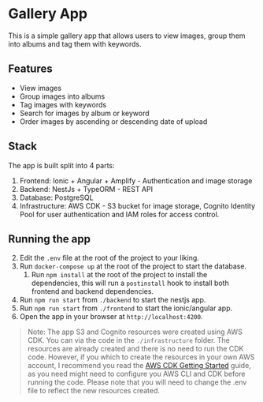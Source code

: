 # Gallery App

This is a simple gallery app that allows users to view images, group them into albums and tag them with keywords.

## Features
- View images
- Group images into albums
- Tag images with keywords
- Search for images by album or keyword
- Order images by ascending or descending date of upload

## Stack
The app is built split into 4 parts:
1. Frontend: Ionic + Angular + Amplify - Authentication and image storage
2. Backend: NestJs + TypeORM - REST API
3. Database: PostgreSQL
4. Infrastructure: AWS CDK - S3 bucket for image storage, Cognito Identity Pool for user authentication and IAM roles for access control.

## Running the app
2. Edit the `.env` file at the root of the project to your liking.
3. Run `docker-compose up` at the root of the project to start the database.
   1. Run `npm install` at the root of the project to install the dependencies, this will run a `postinstall` hook to install both frontend and backend dependencies.
4. Run `npm run start` from `./backend` to start the nestjs app.
5. Run `npm run start` from `./frontend` to start the ionic/angular app.
6. Open the app in your browser at `http://localhost:4200`.

> Note: The app S3 and Cognito resources were created using AWS CDK. You can via the code in the `./infrastructure` folder. The resources are already created and there is no need to run the CDK code. However, if you which to create the resources in your own AWS account, I recommend you read the [AWS CDK Getting Started](https://docs.aws.amazon.com/cdk/latest/guide/getting_started.html) guide, as you need might need to configure you AWS CLI and CDK before running the code. Please note that you will need to change the .env file to reflect the new resources created.

